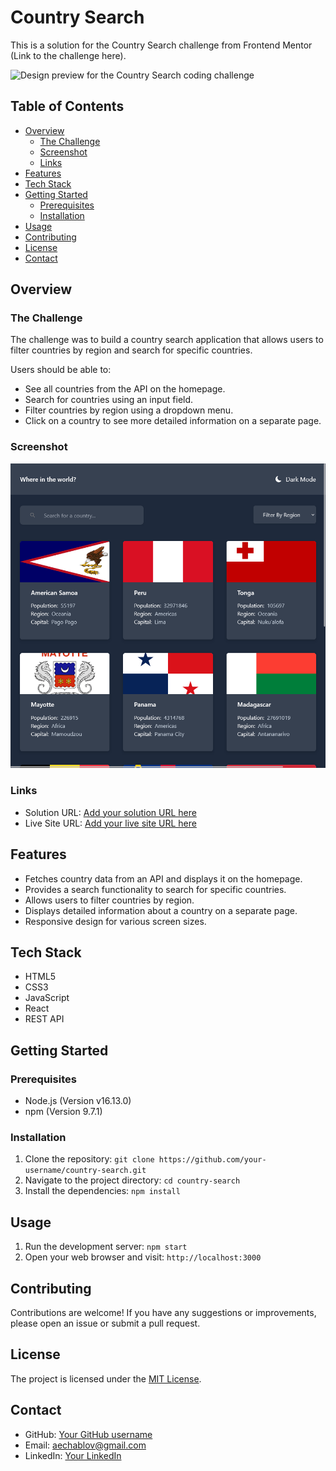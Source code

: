 # Country Search

This is a solution for the Country Search challenge from Frontend Mentor (Link to the challenge here).

![Design preview for the Country Search coding challenge](./design/desktop-preview.jpg)

## Table of Contents

- [Overview](#overview)
  - [The Challenge](#the-challenge)
  - [Screenshot](#screenshot)
  - [Links](#links)
- [Features](#features)
- [Tech Stack](#tech-stack)
- [Getting Started](#getting-started)
  - [Prerequisites](#prerequisites)
  - [Installation](#installation)
- [Usage](#usage)
- [Contributing](#contributing)
- [License](#license)
- [Contact](#contact)

## Overview

### The Challenge

The challenge was to build a country search application that allows users to filter countries by region and search for specific countries.

Users should be able to:

- See all countries from the API on the homepage.
- Search for countries using an input field.
- Filter countries by region using a dropdown menu.
- Click on a country to see more detailed information on a separate page.

### Screenshot

![Country Search Application Screenshot](./src/assets/screenshot/Screen%20Shot%202023-07-25%20at%2019.50.54.png)

### Links

- Solution URL: [Add your solution URL here](https://country-search-q7hl-anthonychablov.vercel.app/)
- Live Site URL: [Add your live site URL here](https://country-search-q7hl-anthonychablov.vercel.app/)

## Features

- Fetches country data from an API and displays it on the homepage.
- Provides a search functionality to search for specific countries.
- Allows users to filter countries by region.
- Displays detailed information about a country on a separate page.
- Responsive design for various screen sizes.

## Tech Stack

- HTML5
- CSS3
- JavaScript
- React
- REST API

## Getting Started

### Prerequisites

- Node.js (Version v16.13.0)
- npm (Version 9.7.1)

### Installation

1. Clone the repository: `git clone https://github.com/your-username/country-search.git`
2. Navigate to the project directory: `cd country-search`
3. Install the dependencies: `npm install`

## Usage

1. Run the development server: `npm start`
2. Open your web browser and visit: `http://localhost:3000`

## Contributing

Contributions are welcome! If you have any suggestions or improvements, please open an issue or submit a pull request.

## License

The project is licensed under the [MIT License](https://opensource.org/licenses/MIT).

## Contact

- GitHub: [Your GitHub username](https://github.com/AnthonyChablov/)
- Email: aechablov@gmail.com
- LinkedIn: [Your LinkedIn](https://www.linkedin.com/in/anthonychablov/)
